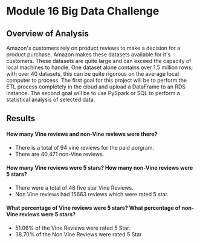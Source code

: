 # Module 16 Big Data Challenge


## Overview of Analysis

Amazon's customers rely on product reviews to make a decision for a product purchase. Amazon makes these datasets available for it's customers. These datasets are quite large and can exceed the capacity of local machines to handle. One dataset alone contains over 1.5 million rows; with over 40 datasets, this can be quite rigorous on the average local computer to process. The first goal for this project will be to perform the ETL process completely in the cloud and upload a DataFrame to an RDS instance. The second goal will be to use PySpark or SQL to perform a statistical analysis of selected data.

## Results

#### How many Vine reviews and non-Vine reviews were there?
- There is a total of 94 vine reviews for the paid porgram.
- There are 40,471 non-Vine reviews.

#### How many Vine reviews were 5 stars? How many non-Vine reviews were 5 stars?
- There were a total of 48 five star Vine Reviews.
- Non Vine reviews had 15663 reviews which were rated 5 star.

#### What percentage of Vine reviews were 5 stars? What percentage of non-Vine reviews were 5 stars?
- 51.06% of the Vine Reviews were rated 5 Star.
- 38.70% of the Non Vine Reviews were rated 5 Star


